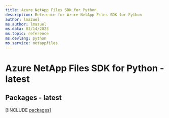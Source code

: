 ```yaml
---
title: Azure NetApp Files SDK for Python
description: Reference for Azure NetApp Files SDK for Python
author: lmazuel
ms.author: lmazuel
ms.data: 03/14/2023
ms.topic: reference
ms.devlang: python
ms.service: netappfiles
---
```

# Azure NetApp Files SDK for Python - latest
## Packages - latest
[!INCLUDE [packages](netapp-files-index.md)]